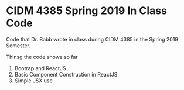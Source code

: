 # CIDM 4385 Spring 2019 In Class Code

Code that Dr. Babb wrote in class during CIDM 4385 in the Spring 2019 Semester.

Thinsg the code shows so far
1. Bootrap and ReactJS
1. Basic Component Construction in ReactJS
1. Simple JSX use